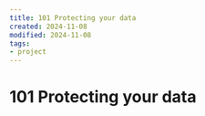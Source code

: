 ```yaml
---
title: 101 Protecting your data
created: 2024-11-08
modified: 2024-11-08
tags:
- project
---
```

# 101 Protecting your data
